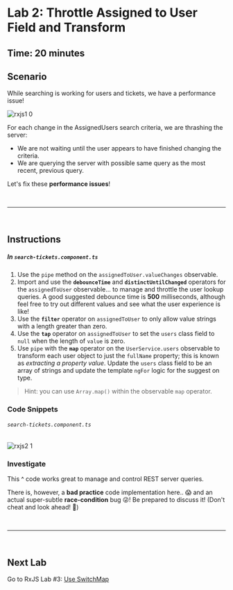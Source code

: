 # Lab 2: Throttle Assigned to User Field and Transform

## Time: 20 minutes

## Scenario

While searching is working for users and tickets, we have a performance issue!

![rxjs1 0](https://user-images.githubusercontent.com/210413/47622033-f1855c80-dacd-11e8-9ec0-1d26a90b3456.jpg)

For each change in the AssignedUsers search criteria, we are thrashing the server:

*  We are not waiting until the user appears to have finished changing the criteria.
*  We are querying the server with possible same query as the most recent, previous query.


Let's fix these **performance issues**!

<br/>

----

<br/>

## Instructions

##### In `search-tickets.component.ts`

1. Use the `pipe` method on the `assignedToUser.valueChanges` observable.
2. Import and use the **`debounceTime`** and **`distinctUntilChanged`** operators for the `assignedToUser` observable... to manage and throttle the user lookup queries. A good suggested debounce time is **500** milliseconds, although feel free to try out different values and see what the user experience is like!
3. Use the **`filter`** operator on `assignedToUser` to only allow value strings with a length greater than zero.
4. Use the **`tap`** operator on `assignedToUser` to set the `users` class field to `null` when the length of `value` is zero.
5. Use `pipe` with the **`map`** operator on the `UserService.users` observable to transform each user object to just the `fullName` property; this is known as *extracting a property value*. Update the `users` class field to be an array of strings and update the template `ngFor` logic for the suggest on type.
  >  Hint: you can use `Array.map()` within the observable `map` operator.

### Code Snippets

###### `search-tickets.component.ts`

![rxjs2 1](https://user-images.githubusercontent.com/210413/47622233-a456ba00-dad0-11e8-84cf-96899908704f.jpg)


### Investigate

This ^ code works great to manage and control REST server queries.

There is, however, a **bad practice** code implementation here.. 😱 and an actual super-subtle **race-condition** bug 😜! Be prepared to discuss it! (Don't cheat and look ahead! 🤗)


<br/>

----

<br/>

## Next Lab

Go to RxJS Lab #3: [Use SwitchMap](lab-3.md)
